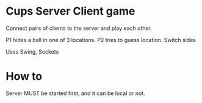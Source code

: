 # Cups Server Client game 

Connect pairs of clients to the server and play each other. 

P1 hides a ball in one of 3 locations. 
P2 tries to guess location.
Switch sides


Uses Swing, Sockets


# How to 
Server MUST be started first, and it can be local or not. 

